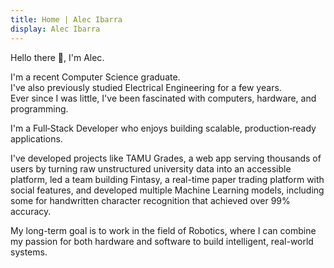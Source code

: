 ```yaml
---
title: Home | Alec Ibarra
display: Alec Ibarra
---
```


Hello there 👋, I'm <span font-600 text--c-accent>Alec</span>.<br>

I'm a recent <span font-600 text--c-accent>Computer Science</span> graduate.<br>
I've also previously studied <span font-600 text--c-accent>Electrical Engineering</span> for a few years.<br>
Ever since I was little, I've been fascinated with computers, hardware, and programming.<br>

I'm a <span font-600 text--c-accent>Full‑Stack Developer</span> who enjoys building scalable, production‑ready applications.

I've developed projects like <span font-600 text--c-accent>TAMU Grades</span>, a web app serving thousands of users by turning raw unstructured university data into an accessible platform, led a team building <span font-600 text--c-accent>Fintasy</span>, a real-time paper trading platform with social features, and developed multiple <span font-600 text--c-accent>Machine Learning</span> models, including some for handwritten character recognition that achieved over 99% accuracy.

My long-term goal is to work in the field of <span font-600 text--c-accent>Robotics</span>, where I can combine my passion for both hardware and software to build intelligent, real-world systems.
